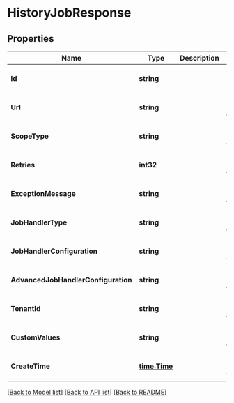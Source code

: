 # HistoryJobResponse

## Properties
Name | Type | Description | Notes
------------ | ------------- | ------------- | -------------
**Id** | **string** |  | [optional] [default to null]
**Url** | **string** |  | [optional] [default to null]
**ScopeType** | **string** |  | [optional] [default to null]
**Retries** | **int32** |  | [optional] [default to null]
**ExceptionMessage** | **string** |  | [optional] [default to null]
**JobHandlerType** | **string** |  | [optional] [default to null]
**JobHandlerConfiguration** | **string** |  | [optional] [default to null]
**AdvancedJobHandlerConfiguration** | **string** |  | [optional] [default to null]
**TenantId** | **string** |  | [optional] [default to null]
**CustomValues** | **string** |  | [optional] [default to null]
**CreateTime** | [**time.Time**](time.Time.md) |  | [optional] [default to null]

[[Back to Model list]](../README.md#documentation-for-models) [[Back to API list]](../README.md#documentation-for-api-endpoints) [[Back to README]](../README.md)

